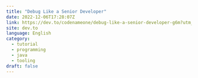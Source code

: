 ```yaml
---
title: "Debug Like a Senior Developer"
date: 2022-12-06T17:28:07Z
link: https://dev.to/codenameone/debug-like-a-senior-developer-g6m?utm_medium=RSS&utm_source=news.12bit.vn
site: dev.to
language: English
category:
  - tutorial
  - programming
  - java
  - tooling
draft: false
---
```

